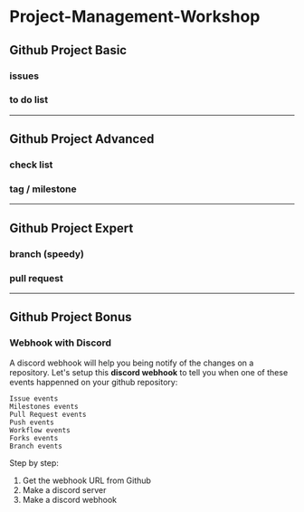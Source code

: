# Project-Management-Workshop

## Github Project Basic
### issues
### to do list

------------


## Github Project Advanced
### check list
### tag / milestone

------------


## Github Project Expert
### branch (speedy)
### pull request

------------


## Github Project Bonus
###  Webhook with Discord

A discord webhook will help you being notify of the changes on a repository.
Let's setup this **discord webhook** to tell you when one of these events happenned on your github repository:
```
Issue events
Milestones events
Pull Request events
Push events
Workflow events
Forks events
Branch events
```

Step by step:
1. Get the webhook URL from Github
2. Make a discord server
3. Make a discord webhook

